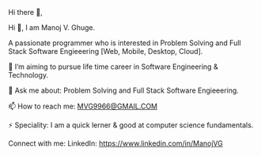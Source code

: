 Hi there 👋,

Hi 👋, I am Manoj V. Ghuge.

A passionate programmer who is interested in Problem Solving and Full Stack Software Engieeering [Web, Mobile, Desktop, Cloud].

🌱 I’m aiming to pursue life time career in Software Engineering & Technology.

💬 Ask me about: Problem Solving and Full Stack Software Engieeering.

📫 How to reach me: MVG9966@GMAIL.COM

⚡ Speciality: I am a quick lerner & good at computer science fundamentals.

Connect with me:
LinkedIn: https://www.linkedin.com/in/ManojVG
